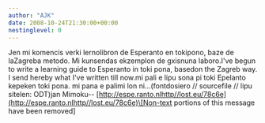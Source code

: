 ```yaml
---
author: "AJK"
date: 2008-10-24T21:30:00+00:00
nestinglevel: 0
---
```

Jen mi komencis verki lernolibron de Esperanto en tokipono, baze de laZagreba metodo. Mi kunsendas ekzemplon de gxisnuna laboro.I've begun to write a learning guide to Esperanto in toki pona, basedon the Zagreb way. I send hereby what I've written till now.mi pali e lipu sona pi toki Epelanto kepeken toki pona. mi pana e palimi lon ni...(fontdosiero // sourcefile // lipu sitelen: ODT)jan Mimoku--
[http://espe.ranto.nlhttp//lost.eu/78c6e](http://espe.ranto.nlhttp//lost.eu/78c6e)\[Non-text portions of this message have been removed\]